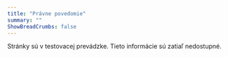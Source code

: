 ```yaml
---
title: "Právne povedomie"
summary: ""
ShowBreadCrumbs: false
---
```


Stránky sú v testovacej prevádzke. Tieto informácie sú zatiaľ nedostupné.

